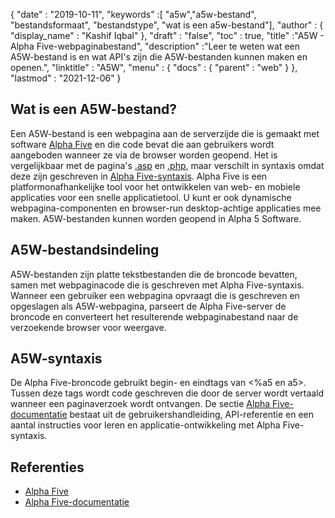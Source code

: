 {
  "date" : "2019-10-11",
  "keywords" :[ "a5w","a5w-bestand", "bestandsformaat", "bestandstype", "wat is een a5w-bestand"],
  "author" : {
    "display_name" : "Kashif Iqbal"
},
  "draft" : "false",
  "toc" : true,
  "title" :"A5W - Alpha Five-webpaginabestand",
  "description" :"Leer te weten wat een A5W-bestand is en wat API's zijn die A5W-bestanden kunnen maken en openen.",
  "linktitle" : "A5W",
  "menu" : {
    "docs" : {
      "parent" : "web"
}
},
  "lastmod" : "2021-12-06"
}

## Wat is een A5W-bestand?

Een A5W-bestand is een webpagina aan de serverzijde die is gemaakt met software [Alpha Five](https://www.alphasoftware.com/) en die code bevat die aan gebruikers wordt aangeboden wanneer ze via de browser worden geopend. Het is vergelijkbaar met de pagina's [.asp](/nl/web/asp/) en [.php](/nl/programming/php/), maar verschilt in syntaxis omdat deze zijn geschreven in [Alpha Five-syntaxis](https://documentation.alphasoftware.com/documentation/pages/GettingStarted/index.html). Alpha Five is een platformonafhankelijke tool voor het ontwikkelen van web- en mobiele applicaties voor een snelle applicatietool. U kunt er ook dynamische webpagina-componenten en browser-run desktop-achtige applicaties mee maken. A5W-bestanden kunnen worden geopend in Alpha 5 Software.

## A5W-bestandsindeling

A5W-bestanden zijn platte tekstbestanden die de broncode bevatten, samen met webpaginacode die is geschreven met Alpha Five-syntaxis. Wanneer een gebruiker een webpagina opvraagt die is geschreven en opgeslagen als A5W-webpagina, parseert de Alpha Five-server de broncode en converteert het resulterende webpaginabestand naar de verzoekende browser voor weergave.

## A5W-syntaxis

De Alpha Five-broncode gebruikt begin- en eindtags van <%a5 en a5>. Tussen deze tags wordt code geschreven die door de server wordt vertaald wanneer een paginaverzoek wordt ontvangen. De sectie [Alpha Five-documentatie](https://documentation.alphasoftware.com/documentation/pages/index.html) bestaat uit de gebruikershandleiding, API-referentie en een aantal instructies voor leren en applicatie-ontwikkeling met Alpha Five-syntaxis.

## Referenties

* [Alpha Five](https://www.alphasoftware.com/)
* [Alpha Five-documentatie](https://documentation.alphasoftware.com/documentation/pages/index.html)

